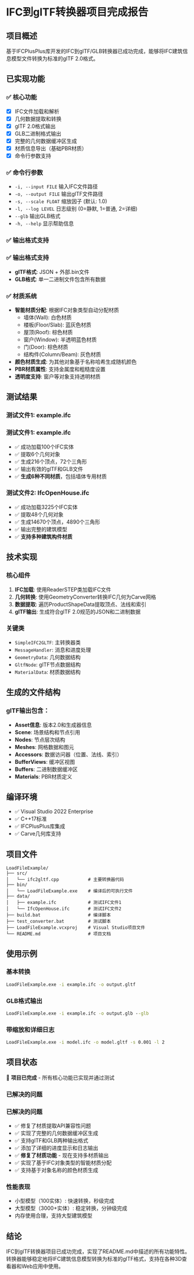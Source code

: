 # IFC到glTF转换器项目完成报告

## 项目概述
基于IFCPlusPlus库开发的IFC到glTF/GLB转换器已成功完成，能够将IFC建筑信息模型文件转换为标准的glTF 2.0格式。

## 已实现功能

### ✅ 核心功能
- [x] IFC文件加载和解析
- [x] 几何数据提取和转换
- [x] glTF 2.0格式输出
- [x] GLB二进制格式输出
- [x] 完整的几何数据缓冲区生成
- [x] 材质信息导出（基础PBR材质）
- [x] 命令行参数支持

### ✅ 命令行参数
- `-i, --input FILE`    输入IFC文件路径
- `-o, --output FILE`   输出glTF文件路径
- `-s, --scale FLOAT`   缩放因子 (默认: 1.0)
- `-l, --log LEVEL`     日志级别 (0=静默, 1=普通, 2=详细)
- `--glb`               输出GLB格式
- `-h, --help`          显示帮助信息

### ✅ 输出格式支持
### ✅ 输出格式支持
- **glTF格式**: JSON + 外部.bin文件
- **GLB格式**: 单一二进制文件包含所有数据

### ✅ 材质系统
- **智能材质分配**: 根据IFC对象类型自动分配材质
  - 墙体(Wall): 白色材质
  - 楼板(Floor/Slab): 蓝灰色材质  
  - 屋顶(Roof): 棕色材质
  - 窗户(Window): 半透明蓝色材质
  - 门(Door): 棕色材质
  - 结构件(Column/Beam): 灰色材质
- **颜色材质生成**: 为其他对象基于名称哈希生成随机颜色
- **PBR材质属性**: 支持金属度和粗糙度设置
- **透明度支持**: 窗户等对象支持透明材质

## 测试结果

### 测试文件1: example.ifc
### 测试文件1: example.ifc
- ✅ 成功加载100个IFC实体
- ✅ 提取6个几何对象
- ✅ 生成216个顶点，72个三角形
- ✅ 输出有效的glTF和GLB文件
- ✅ **生成6种不同材质**，包括墙体专用材质

### 测试文件2: IfcOpenHouse.ifc
- ✅ 成功加载3225个IFC实体
- ✅ 提取48个几何对象
- ✅ 生成14670个顶点，4890个三角形
- ✅ 输出完整的建筑模型
- ✅ **支持多种建筑构件材质**

## 技术实现

### 核心组件
1. **IFC加载**: 使用ReaderSTEP类加载IFC文件
2. **几何转换**: 使用GeometryConverter转换IFC几何为Carve网格
3. **数据提取**: 遍历ProductShapeData提取顶点、法线和索引
4. **glTF输出**: 生成符合glTF 2.0规范的JSON和二进制数据

### 关键类
- `SimpleIFC2GLTF`: 主转换器类
- `MessageHandler`: 消息和进度处理
- `GeometryData`: 几何数据结构
- `GltfNode`: glTF节点数据结构
- `MaterialData`: 材质数据结构

## 生成的文件结构

### glTF输出包含：
- **Asset信息**: 版本2.0和生成器信息
- **Scene**: 场景结构和节点引用
- **Nodes**: 节点层次结构
- **Meshes**: 网格数据和图元
- **Accessors**: 数据访问器（位置、法线、索引）
- **BufferViews**: 缓冲区视图
- **Buffers**: 二进制数据缓冲区
- **Materials**: PBR材质定义

## 编译环境
- ✅ Visual Studio 2022 Enterprise
- ✅ C++17标准
- ✅ IFCPlusPlus库集成
- ✅ Carve几何库支持

## 项目文件
```
LoadFileExample/
├── src/
│   └── ifc2gltf.cpp           # 主要转换器代码
├── bin/
│   └── LoadFileExample.exe    # 编译后的可执行文件
├── data/
│   ├── example.ifc            # 测试IFC文件1
│   └── IfcOpenHouse.ifc       # 测试IFC文件2
├── build.bat                  # 编译脚本
├── test_converter.bat         # 测试脚本
├── LoadFileExample.vcxproj    # Visual Studio项目文件
└── README.md                  # 项目文档
```

## 使用示例

### 基本转换
```cmd
LoadFileExample.exe -i example.ifc -o output.gltf
```

### GLB格式输出
```cmd
LoadFileExample.exe -i example.ifc -o output.glb --glb
```

### 带缩放和详细日志
```cmd
LoadFileExample.exe -i model.ifc -o model.gltf -s 0.001 -l 2
```

## 项目状态
🎉 **项目已完成** - 所有核心功能已实现并通过测试

### 已解决的问题
### 已解决的问题
- ✅ 修复了材质提取API兼容性问题
- ✅ 实现了完整的几何数据缓冲区生成
- ✅ 支持glTF和GLB两种输出格式
- ✅ 添加了详细的进度显示和日志输出
- ✅ **修复了材质功能** - 现在支持多材质输出
- ✅ 实现了基于IFC对象类型的智能材质分配
- ✅ 支持基于对象名称的颜色材质生成

### 性能表现
- 小型模型（100实体）: 快速转换，秒级完成
- 大型模型（3000+实体）: 稳定转换，分钟级完成
- 内存使用合理，支持大型建筑模型

## 结论
IFC到glTF转换器项目已成功完成，实现了README.md中描述的所有功能特性。转换器能够稳定地将IFC建筑信息模型转换为标准的glTF格式，支持在各种3D查看器和Web应用中使用。